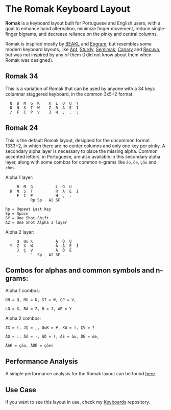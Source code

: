 # The Romak Keyboard Layout

**Romak** is a keyboard layout built for Portuguese and English users, with a goal to enhance hand alternation, minimize finger movement, reduce single-finger bigrams, and decrease reliance on the pinky and central columns.

Romak is inspired mostly by [BEAKL](https://deskthority.net/wiki/BEAKL) and [Engram](https://engram.dev/), but resembles some modern keyboard layouts, like [Apt](https://github.com/Apsu/apt), [Sturdy](https://oxey.dev/sturdy/), [Semimak](https://semilin.github.io/blog/2021/semimak.html), [Canary](https://github.com/Apsu/Canary) and [Recuva](https://github.com/GalileoBlues/Recurva), but was not inspired by any of them (I did not know about them when Romak was designed).

## Romak 34

This is a variation of Romak that can be used by anyone with a 34 keys columnar staggered keyboard, in the common 3x5+2 format.

```
  Q  B  M  G  K    X  L  O  U  Y
  D  N  S  T  W    Z  R  A  E  I
  /  F  C  P  V    J  H  ,  .  ;
```

## Romak 24

This is the default Romak layout, designed for the uncommon format 1333+2, in which there are no center columns and only one key per pinky. A secondary alpha layer is necessary to place the missing alpha. Common accented letters, in Portuguese, are also available in this secondary alpha layer, along with some combos for common n-grams like `ão`, `õe`, `ção` and `ções`.

Alpha 1 layer:

```
     B  M  G          L  O  U   
  D  N  S  T          R  A  E  I 
     F  C  P          H  ,  .   
           Rp Sp   A2 SF
```
```
Rp = Repeat Last Key
Sp = Space
Sf = One Shot Shift
A2 = One Shot Alpha 2 layer
```

Alpha 2 layer:

```
     Q  Qu K          À  Ó  Ú
  Y  Z  X  W          Ã  Á  É  Í
     J  Ç  V          Â  Ô  Ê
           '  Sp   A2 SF
```

## Combos for alphas and common symbols and n-grams:


Alpha 1 combos:
```
DN = Q, MG = K, ST = W, CP = V,

LO = X, RA = Z, H = J, AE = Y
```

Alpha 2 combos:
```
ZX = (, JÇ = _, QuK = #, XW = ), ÇV = ?

ÀÓ = :, ÃÁ = -, ÂÔ = !, ÁÉ = ão, ÔÊ = õe,

ÃÁÉ = ção, ÂÔÊ = ções
```

## Performance Analysis

A simple performance analysis for the Romak layout can be found [here](analysis.md).

## Use Case

If you want to see this layout in use, check my [Keyboards](https://github.com/rafaelromao/keyboards) repository.
